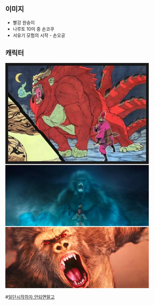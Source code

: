 
## 이미지
- 빨강 원숭이
- 나루토 10미 중 손코쿠
- 서유기 모험의 시작 - 손오공

## 캐릭터
<img src="/doc/img/mkbd_logo.jpg" alt="img" style="width: 450px;"/>
<img src="/doc/img/mk02.jpg" alt="img" style="width: 450px;"/>
<img src="/doc/img/mk04.jpg" alt="img" style="width: 450px;"/>

#[일단시작하자,안되면말고](http://bestani.net/files/attach/images/21318/110/813/e14f6c872aa88f06dbbecb02666c4b15.jpg)
[](https://www.youtube.com/embed/qyFclzg-iaI)


